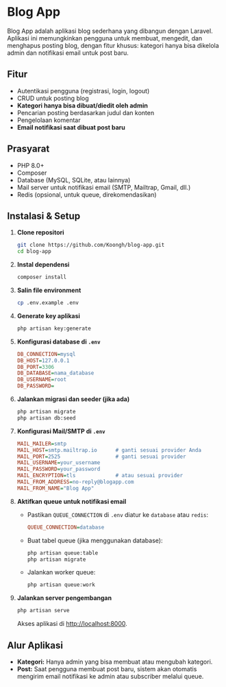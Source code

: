 # Blog App

Blog App adalah aplikasi blog sederhana yang dibangun dengan Laravel. Aplikasi ini memungkinkan pengguna untuk membuat, mengedit, dan menghapus posting blog, dengan fitur khusus: kategori hanya bisa dikelola admin dan notifikasi email untuk post baru.

## Fitur

* Autentikasi pengguna (registrasi, login, logout)
* CRUD untuk posting blog
* **Kategori hanya bisa dibuat/diedit oleh admin**
* Pencarian posting berdasarkan judul dan konten
* Pengelolaan komentar
* **Email notifikasi saat dibuat post baru**

## Prasyarat

* PHP 8.0+
* Composer
* Database (MySQL, SQLite, atau lainnya)
* Mail server untuk notifikasi email (SMTP, Mailtrap, Gmail, dll.)
* Redis (opsional, untuk queue, direkomendasikan)

## Instalasi & Setup

1. **Clone repositori**

   ```bash
   git clone https://github.com/Koongh/blog-app.git
   cd blog-app
   ```

2. **Instal dependensi**

   ```bash
   composer install
   ```

3. **Salin file environment**

   ```bash
   cp .env.example .env
   ```

4. **Generate key aplikasi**

   ```bash
   php artisan key:generate
   ```

5. **Konfigurasi database di `.env`**

   ```ini
   DB_CONNECTION=mysql
   DB_HOST=127.0.0.1
   DB_PORT=3306
   DB_DATABASE=nama_database
   DB_USERNAME=root
   DB_PASSWORD=
   ```

6. **Jalankan migrasi dan seeder (jika ada)**

   ```bash
   php artisan migrate
   php artisan db:seed
   ```

7. **Konfigurasi Mail/SMTP di `.env`**

   ```ini
   MAIL_MAILER=smtp
   MAIL_HOST=smtp.mailtrap.io      # ganti sesuai provider Anda
   MAIL_PORT=2525                  # ganti sesuai provider
   MAIL_USERNAME=your_username
   MAIL_PASSWORD=your_password
   MAIL_ENCRYPTION=tls             # atau sesuai provider
   MAIL_FROM_ADDRESS=no-reply@blogapp.com
   MAIL_FROM_NAME="Blog App"
   ```

8. **Aktifkan queue untuk notifikasi email**

   * Pastikan `QUEUE_CONNECTION` di `.env` diatur ke `database` atau `redis`:

     ```ini
     QUEUE_CONNECTION=database
     ```

   * Buat tabel queue (jika menggunakan database):

     ```bash
     php artisan queue:table
     php artisan migrate
     ```

   * Jalankan worker queue:

     ```bash
     php artisan queue:work
     ```

9. **Jalankan server pengembangan**

   ```bash
   php artisan serve
   ```

   Akses aplikasi di [http://localhost:8000](http://localhost:8000).

## Alur Aplikasi

* **Kategori:** Hanya admin yang bisa membuat atau mengubah kategori.
* **Post:** Saat pengguna membuat post baru, sistem akan otomatis mengirim email notifikasi ke admin atau subscriber melalui queue.

